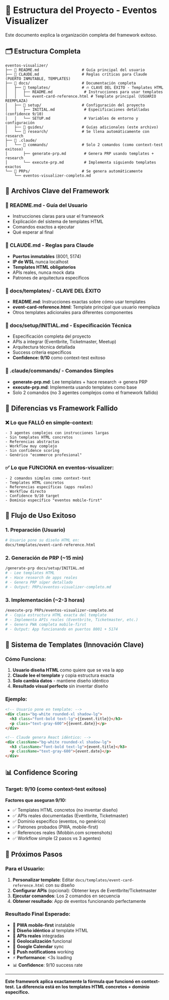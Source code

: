 # 📁 Estructura del Proyecto - Eventos Visualizer

Este documento explica la organización completa del framework exitoso.

## 🗂️ Estructura Completa

```
eventos-visualizer/
├── 📄 README.md                   # Guía principal del usuario
├── 📄 CLAUDE.md                   # Reglas críticas para Claude (PUERTO INMUTABLE, TEMPLATES)
├── 📁 docs/                       # Documentación completa
│   ├── 📁 templates/              # 🔥 CLAVE DEL ÉXITO - Templates HTML
│   │   ├── README.md              # Instrucciones para usar templates
│   │   └── event-card-reference.html # Template principal (USUARIO REEMPLAZA)
│   ├── 📁 setup/                  # Configuración del proyecto
│   │   ├── INITIAL.md             # Especificaciones detalladas (confidence 9/10)
│   │   └── SETUP.md               # Variables de entorno y configuración
│   ├── 📁 guides/                 # Guías adicionales (este archivo)
│   └── 📁 research/               # Se llena automáticamente con research
├── 📁 .claude/
│   └── 📁 commands/               # Solo 2 comandos (como context-test exitoso)
│       ├── generate-prp.md        # Genera PRP usando templates + research
│       └── execute-prp.md         # Implementa siguiendo templates exactos
└── 📁 PRPs/                       # Se genera automáticamente
    └── eventos-visualizer-completo.md
```

## 🔑 Archivos Clave del Framework

### **📄 README.md - Guía del Usuario**
- Instrucciones claras para usar el framework
- Explicación del sistema de templates HTML
- Comandos exactos a ejecutar
- Qué esperar al final

### **📄 CLAUDE.md - Reglas para Claude**
- **Puertos inmutables** (8001, 5174)
- **IP de WSL** nunca localhost  
- **Templates HTML obligatorios**
- APIs reales, nunca mock data
- Patrones de arquitectura específicos

### **📁 docs/templates/ - CLAVE DEL ÉXITO**
- **README.md**: Instrucciones exactas sobre cómo usar templates
- **event-card-reference.html**: Template principal que usuario reemplaza
- Otros templates adicionales para diferentes componentes

### **📄 docs/setup/INITIAL.md - Especificación Técnica**
- Especificación completa del proyecto
- APIs a integrar (Eventbrite, Ticketmaster, Meetup)
- Arquitectura técnica detallada
- Success criteria específicos
- **Confidence: 9/10** como context-test exitoso

### **📁 .claude/commands/ - Comandos Simples**
- **generate-prp.md**: Lee templates + hace research → genera PRP
- **execute-prp.md**: Implementa usando templates como base
- Solo 2 comandos (no 3 agentes complejos como el framework fallido)

## 🎯 Diferencias vs Framework Fallido

### **❌ Lo que FALLÓ en simple-context:**
```
- 3 agentes complejos con instrucciones largas
- Sin templates HTML concretos
- Referencias abstractas
- Workflow muy complejo
- Sin confidence scoring
- Genérico "ecommerce profesional"
```

### **✅ Lo que FUNCIONA en eventos-visualizer:**
```
- 2 comandos simples como context-test
- Templates HTML concretos
- Referencias específicas (apps reales)
- Workflow directo
- Confidence 9/10 target
- Dominio específico "eventos mobile-first"
```

## 🔄 Flujo de Uso Exitoso

### **1. Preparación (Usuario)**
```bash
# Usuario pone su diseño HTML en:
docs/templates/event-card-reference.html
```

### **2. Generación de PRP (~15 min)**
```bash
/generate-prp docs/setup/INITIAL.md
# - Lee templates HTML
# - Hace research de apps reales  
# - Genera PRP súper detallado
# - Output: PRPs/eventos-visualizer-completo.md
```

### **3. Implementación (~2-3 horas)**
```bash
/execute-prp PRPs/eventos-visualizer-completo.md
# - Copia estructura HTML exacta del template
# - Implementa APIs reales (Eventbrite, Ticketmaster, etc.)
# - Genera PWA completa mobile-first
# - Output: App funcionando en puertos 8001 + 5174
```

## 🎨 Sistema de Templates (Innovación Clave)

### **Cómo Funciona:**
1. **Usuario diseña HTML** como quiere que se vea la app
2. **Claude lee el template** y copia estructura exacta  
3. **Solo cambia datos** - mantiene diseño idéntico
4. **Resultado visual perfecto** sin inventar diseño

### **Ejemplo:**
```html
<!-- Usuario pone en template: -->
<div class="bg-white rounded-xl shadow-lg">
  <h3 class="font-bold text-lg">{{event.title}}</h3>
  <p class="text-gray-600">{{event.date}}</p>
</div>

<!-- Claude genera React idéntico: -->
<div className="bg-white rounded-xl shadow-lg">
  <h3 className="font-bold text-lg">{event.title}</h3>
  <p className="text-gray-600">{event.date}</p>
</div>
```

## 📊 Confidence Scoring

### **Target: 9/10 (como context-test exitoso)**

**Factores que aseguran 9/10:**
- ✅ Templates HTML concretos (no inventar diseño)
- ✅ APIs reales documentadas (Eventbrite, Ticketmaster)
- ✅ Dominio específico (eventos, no genérico)
- ✅ Patrones probados (PWA, mobile-first)
- ✅ References reales (Mobbin.com screenshots)
- ✅ Workflow simple (2 pasos vs 3 agentes)

## 🚀 Próximos Pasos

### **Para el Usuario:**
1. **Personalizar template**: Editar `docs/templates/event-card-reference.html` con su diseño
2. **Configurar APIs** (opcional): Obtener keys de Eventbrite/Ticketmaster
3. **Ejecutar comandos**: Los 2 comandos en secuencia
4. **Obtener resultado**: App de eventos funcionando perfectamente

### **Resultado Final Esperado:**
- 📱 **PWA mobile-first** instalable
- 🎨 **Diseño idéntico** al template HTML
- 🔌 **APIs reales** integradas  
- 📍 **Geolocalización** funcional
- 📅 **Google Calendar** sync
- 🔔 **Push notifications** working
- ⚡ **Performance**: <3s loading
- 📊 **Confidence**: 9/10 success rate

---

**Este framework aplica exactamente la fórmula que funcionó en context-test.**
**La diferencia está en los templates HTML concretos + dominio específico.**

